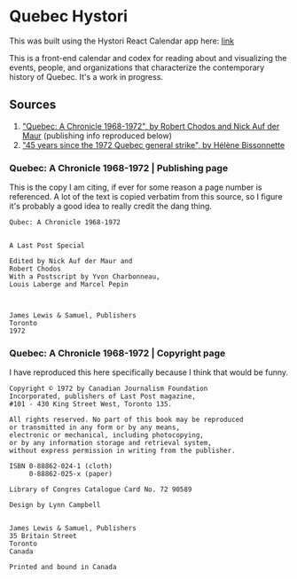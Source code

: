 # Quebec Hystori

This was built using the Hystori React Calendar app here: [link](https://github.com/New-Humans/hystori)

This is a front-end calendar and codex for reading about and visualizing the events, people, and organizations that characterize the contemporary history of Quebec. It's a work in progress.

## Sources

1. ["Quebec: A Chronicle 1968-1972", by Robert Chodos and Nick Auf der Maur](https://books.google.ca/books/about/Quebec_A_Chronicle.html?id=gNqOmZE62msC) (publishing info reproduced below)
2. ["45 years since the 1972 Quebec general strike", by Hélène Bissonnette](https://www.marxist.ca/analysis/history/1233-45-years-since-the-1972-quebec-general-strike.html)

### Quebec: A Chronicle 1968-1972 | Publishing page

This is the copy I am citing, if ever for some reason a page number is referenced. A lot of the text is copied verbatim from this source, so I figure it's probably a good idea to really credit the dang thing.

    Qubec: A Chronicle 1968-1972
    

    A Last Post Special
    
    Edited by Nick Auf der Maur and
    Robert Chodos
    With a Postscript by Yvon Charbonneau,
    Louis Laberge and Marcel Pepin
    
    
    
    James Lewis & Samuel, Publishers
    Toronto
    1972


### Quebec: A Chronicle 1968-1972 | Copyright page

I have reproduced this here specifically because I think that would be funny.

    Copyright © 1972 by Canadian Journalism Foundation
    Incorporated, publishers of Last Post magazine,
    #101 - 430 King Street West, Toronto 135.
    
    All rights reserved. No part of this book may be reproduced
    or transmitted in any form or by any means,
    electronic or mechanical, including photocopying,
    or by any information storage and retrieval system,
    without express permission in writing from the publisher.
    
    ISBN 0-88862-024-1 (cloth)
         0-88862-025-x (paper)
    
    Library of Congres Catalogue Card No. 72 90589
    
    Design by Lynn Campbell
    
    
    James Lewis & Samuel, Publishers
    35 Britain Street
    Toronto
    Canada
    
    Printed and bound in Canada

